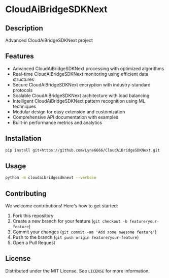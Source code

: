 # CloudAiBridgeSDKNext

## Description

Advanced CloudAiBridgeSDKNext project

## Features

- Advanced CloudAiBridgeSDKNext processing with optimized algorithms
- Real-time CloudAiBridgeSDKNext monitoring using efficient data structures
- Secure CloudAiBridgeSDKNext encryption with industry-standard protocols
- Scalable CloudAiBridgeSDKNext architecture with load balancing
- Intelligent CloudAiBridgeSDKNext pattern recognition using ML techniques
- Modular design for easy extension and customization
- Comprehensive API documentation with examples
- Built-in performance metrics and analytics
## Installation

```bash
pip install git+https://github.com/Lyne6666/CloudAiBridgeSDKNext.git
```

## Usage

```bash
python -m cloudaibridgesdknext --verbose
```

## Contributing

We welcome contributions! Here's how to get started:

1. Fork this repository
2. Create a new branch for your feature (`git checkout -b feature/your-feature`)
3. Commit your changes (`git commit -am 'Add some awesome feature'`)
4. Push to the branch (`git push origin feature/your-feature`)
5. Open a Pull Request

## License

Distributed under the MIT License. See `LICENSE` for more information.
